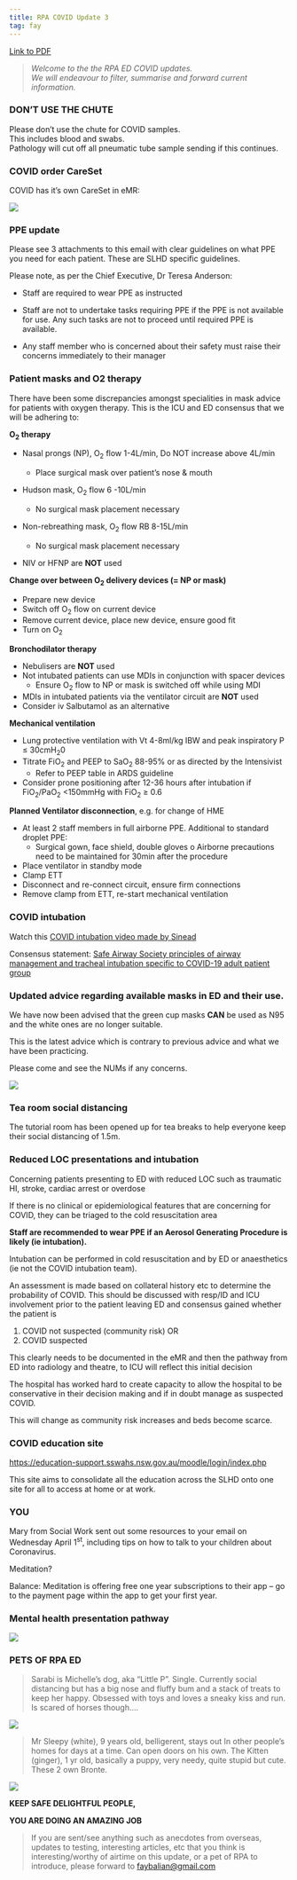 ```yaml
---
title: RPA COVID Update 3
tag: fay
---
```


[Link to PDF](https://drive.google.com/file/d/1GmHXomVKUg8Om22mBHrjWd1WCrdjSzuM/view)

> *Welcome to the the RPA ED COVID updates.  
We will endeavour to filter, summarise and forward current
information.*

### DON’T USE THE CHUTE

Please don’t use the chute for COVID samples.  
This includes blood and swabs.  
Pathology will cut off all pneumatic tube sample sending if this
continues.

### COVID order CareSet

COVID has it’s own CareSet in eMR:

![](/assets/images/covid-careset.jpg)

### PPE update

Please see 3 attachments to this email with clear guidelines on what
PPE you need for each patient. These are SLHD specific guidelines.

Please note, as per the Chief Executive, Dr Teresa Anderson:

- Staff are required to wear PPE as instructed

- Staff are not to undertake tasks requiring PPE if the PPE is not
available for use. Any such tasks are not to proceed until required
PPE is available.

- Any staff member who is concerned about their safety must raise
their concerns immediately to their manager


### Patient masks and O2 therapy

There have been some discrepancies amongst specialities in mask advice
for patients with oxygen therapy. This is the ICU and ED consensus
that we will be adhering to:

**O<sub>2</sub> therapy**

- Nasal prongs (NP), O<sub>2</sub> flow 1-4L/min, Do NOT increase
  above 4L/min
  - Place surgical mask over patient’s nose & mouth

- Hudson mask, O<sub>2</sub> flow 6 -10L/min
  - No surgical mask placement necessary

- Non-rebreathing mask, O<sub>2</sub> flow RB 8-15L/min
  - No surgical mask placement necessary

- NIV or HFNP are **NOT** used

**Change over between O<sub>2</sub> delivery devices (= NP or mask)**

- Prepare new device
- Switch off O<sub>2</sub> flow on current device
- Remove current device, place new device, ensure good fit
- Turn on O<sub>2</sub>

**Bronchodilator therapy**

- Nebulisers are **NOT** used
- Not intubated patients can use MDIs in conjunction with spacer devices
  - Ensure O<sub>2</sub> flow to NP or mask is switched off while using MDI
- MDIs in intubated patients via the ventilator circuit are **NOT** used
- Consider iv Salbutamol as an alternative

**Mechanical ventilation**

- Lung protective ventilation with Vt 4-8ml/kg IBW and peak
  inspiratory P ≤ 30cmH<sub>2</sub>0
- Titrate FiO<sub>2</sub> and PEEP to SaO<sub>2</sub> 88-95% or as directed by the Intensivist
  - Refer to PEEP table in ARDS guideline
- Consider prone positioning after 12-36 hours after intubation if
  FiO<sub>2</sub>/PaO<sub>2</sub> \<150mmHg with FiO<sub>2</sub> ≥ 0.6

**Planned Ventilator disconnection**, e.g. for change of HME

- At least 2 staff members in full airborne PPE.
  Additional to standard droplet PPE:
  - Surgical gown, face shield, double gloves o Airborne precautions
    need to be maintained for 30min after the procedure
- Place ventilator in standby mode
- Clamp ETT
- Disconnect and re-connect circuit, ensure firm connections
- Remove clamp from ETT, re-start mechanical ventilation

### COVID intubation

Watch this [COVID intubation video made by
Sinead](https://vimeo.com/400852948/bcce428de4)

Consensus statement: [Safe Airway Society principles of airway management
and tracheal intubation specific to COVID-19 adult patient group](https://www.mja.com.au/journal/2020/consensus-statement-safe-airway-society-principles-airway-management-and-tracheal)


### Updated advice regarding available masks in ED and their use.

We have now been advised that the green cup masks **CAN** be used as N95
and the white ones are no longer suitable.

This is the latest advice which is contrary to previous advice and what
we have been practicing.

Please come and see the NUMs if any concerns.

![](/assets/images/masks.jpg)

### Tea room social distancing

The tutorial room has been opened up for tea breaks to help everyone
keep their social distancing of 1.5m.


### Reduced LOC presentations and intubation

Concerning patients presenting to ED with reduced LOC such as traumatic
HI, stroke, cardiac arrest or overdose

If there is no clinical or epidemiological features that are concerning
for COVID, they can be triaged to the cold resuscitation area

**Staff are recommended to wear PPE if an Aerosol Generating Procedure
is likely (ie intubation).**

Intubation can be performed in cold resuscitation and by ED or
anaesthetics (ie not the COVID intubation team).

An assessment is made based on collateral history etc to determine the
probability of COVID.
This should be discussed with resp/ID and ICU involvement prior to the
patient leaving ED and consensus gained whether the patient is

1.  COVID not suspected (community risk) OR
2.  COVID suspected

This clearly needs to be documented in the eMR and then the pathway from
ED into radiology and theatre, to ICU will reflect this initial decision

The hospital has worked hard to create capacity to allow the hospital to
be conservative in their decision making and if in doubt manage as
suspected COVID.

This will change as community risk increases and beds become scarce.


### COVID education site

https://education-support.sswahs.nsw.gov.au/moodle/login/index.php

This site aims to consolidate all the education across the SLHD onto one
site for all to access at home or at work.


### YOU

Mary from Social Work sent out some resources to your email on Wednesday
April 1<sup>st</sup>, including tips on how to talk to your children
about Coronavirus.

Meditation?

Balance: Meditation is offering free one year subscriptions to their app
– go to the payment page within the app to get your first year.

### Mental health presentation pathway

![](/assets/images/mental-health-pathway.jpg)

### PETS OF RPA ED

> Sarabi is Michelle’s dog, aka “Little P”. Single. Currently social
distancing but has a big nose and fluffy bum and a stack of treats to
keep her happy. Obsessed with toys and loves a sneaky kiss and run. Is
scared of horses though….

![](/assets/images/sarabi.jpg)

> Mr Sleepy (white), 9 years old, belligerent, stays out In other
people’s homes for days at a time. Can open doors on his own. The
Kitten (ginger), 1 yr old, basically a puppy, very needy, quite stupid
but cute. These 2 own Bronte.

![](/assets/images/mrsleepy.jpg)

**KEEP SAFE DELIGHTFUL PEOPLE,**

**YOU ARE DOING AN AMAZING JOB**


> If you are sent/see anything such as anecdotes
> from overseas, updates to testing, interesting
> articles, etc that you think is interesting/worthy
> of airtime on this update, or a pet of RPA to
introduce, please forward to faybalian@gmail.com
